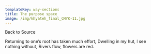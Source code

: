 ```yaml
---
templateKey: way-sections
title: The purpose space
image: /img/khyateh_final_CMYK-11.jpg
---
```


Back to Source

Returning to one’s root has taken much effort,
Dwelling in my hut, I see nothing without,
Rivers flow, flowers are red.
